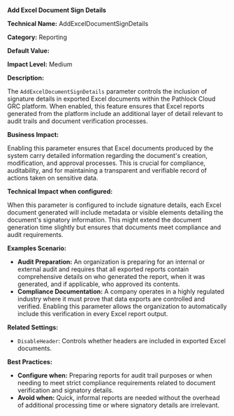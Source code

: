 **Add Excel Document Sign Details**

**Technical Name:** AddExcelDocumentSignDetails

**Category:** Reporting

**Default Value:**

**Impact Level:** Medium

**Description:**

The `AddExcelDocumentSignDetails` parameter controls the inclusion of signature details in exported Excel documents within the Pathlock Cloud GRC platform. When enabled, this feature ensures that Excel reports generated from the platform include an additional layer of detail relevant to audit trails and document verification processes.

**Business Impact:**

Enabling this parameter ensures that Excel documents produced by the system carry detailed information regarding the document's creation, modification, and approval processes. This is crucial for compliance, auditability, and for maintaining a transparent and verifiable record of actions taken on sensitive data.

**Technical Impact when configured:**

When this parameter is configured to include signature details, each Excel document generated will include metadata or visible elements detailing the document's signatory information. This might extend the document generation time slightly but ensures that documents meet compliance and audit requirements.

**Examples Scenario:**

- **Audit Preparation:** An organization is preparing for an internal or external audit and requires that all exported reports contain comprehensive details on who generated the report, when it was generated, and if applicable, who approved its contents.
- **Compliance Documentation:** A company operates in a highly regulated industry where it must prove that data exports are controlled and verified. Enabling this parameter allows the organization to automatically include this verification in every Excel report output.

**Related Settings:**

- `DisableHeader`: Controls whether headers are included in exported Excel documents.

**Best Practices:** 

- **Configure when:** Preparing reports for audit trail purposes or when needing to meet strict compliance requirements related to document verification and signatory details.
- **Avoid when:** Quick, informal reports are needed without the overhead of additional processing time or where signatory details are irrelevant.